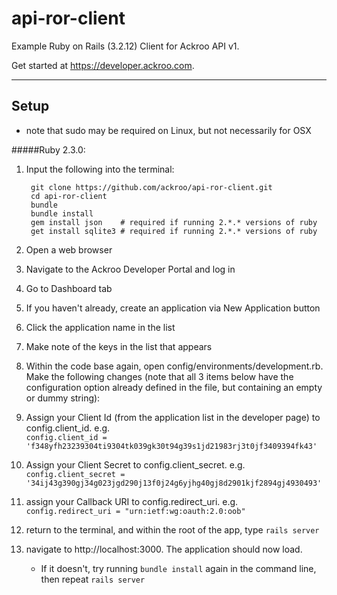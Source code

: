 api-ror-client
==============

Example Ruby on Rails (3.2.12) Client for Ackroo API v1. 

Get started at https://developer.ackroo.com.

---

Setup
-----
*   note that sudo may be required on Linux, but not necessarily for OSX

#####Ruby 2.3.0:
1. Input the following into the terminal:

        git clone https://github.com/ackroo/api-ror-client.git
        cd api-ror-client
        bundle
        bundle install
        gem install json    # required if running 2.*.* versions of ruby
        get install sqlite3 # required if running 2.*.* versions of ruby

2. Open a web browser
3. Navigate to the Ackroo Developer Portal and log in
4. Go to Dashboard tab
5. If you haven't already, create an application via New Application button
6. Click the application name in the list
7. Make note of the keys in the list that appears
8. Within the code base again, open config/environments/development.rb. Make the following changes (note that all 3 items below have the configuration option already defined in the file, but containing an empty or dummy string):
  1. Assign your Client Id  (from the application list in the developer page) to config.client_id. e.g.<br/>
        `config.client_id = 'f348yfh23239304ti9304tk039gk30t94g39s1jd21983rj3t0jf3409394fk43'`
  2. Assign your Client Secret to config.client_secret. e.g.<br/>
        `config.client_secret = '34ij43g390gj34g023jgd290j13f0j24g6yjhg40gj8d2901kjf2894gj4930493'`
  3. assign your Callback URI to config.redirect_uri. e.g.<br/>
        `config.redirect_uri = "urn:ietf:wg:oauth:2.0:oob"`
9. return to the terminal, and within the root of the app, type `rails server`
10. navigate to http://localhost:3000. The application should now load.
    *   If it doesn't, try running `bundle install` again in the command line, then repeat `rails server`
